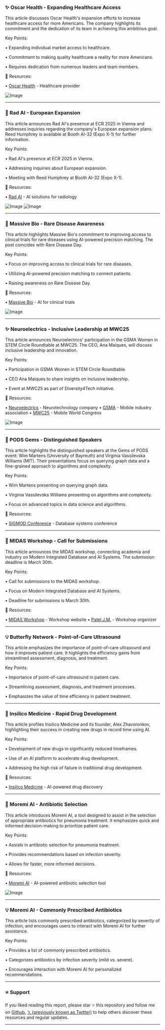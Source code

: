 ### ✨ Oscar Health - Expanding Healthcare Access

This article discusses Oscar Health's expansion efforts to increase healthcare access for more Americans.  The company highlights its commitment and the dedication of its team in achieving this ambitious goal.

Key Points:

• Expanding individual market access to healthcare.

• Commitment to making quality healthcare a reality for more Americans.

• Requires dedication from numerous leaders and team members.


🔗 Resources:

• [Oscar Health](https://x.com/OscarHealth) - Healthcare provider

![Image](https://pbs.twimg.com/media/Gk4hfolW8AAxzqB?format=jpg&name=small)

---
### 🚀 Rad AI - European Expansion

This article announces Rad AI's presence at ECR 2025 in Vienna and addresses inquiries regarding the company's European expansion plans.  Reed Humphrey is available at Booth AI-32 (Expo X-1) for further information.

Key Points:

• Rad AI's presence at ECR 2025 in Vienna.

• Addressing inquiries about European expansion.

• Meeting with Reed Humphrey at Booth AI-32 (Expo X-1).


🔗 Resources:

• [Rad AI](https://x.com/radai) - AI solutions for radiology

![Image](https://pbs.twimg.com/media/Gk4eQbeWwAEeULq?format=jpg&name=small)
![Image](https://pbs.twimg.com/media/Gk4eQulXkAAbvKq?format=jpg&name=small)

---
### 🤖 Massive Bio - Rare Disease Awareness

This article highlights Massive Bio's commitment to improving access to clinical trials for rare diseases using AI-powered precision matching.  The post coincides with Rare Disease Day.


Key Points:

• Focus on improving access to clinical trials for rare diseases.

• Utilizing AI-powered precision matching to connect patients.

•  Raising awareness on Rare Disease Day.


🔗 Resources:

• [Massive Bio](https://x.com/MassiveBio) - AI for clinical trials

![Image](https://pbs.twimg.com/media/Gk4Ydk8X0AA2lmk?format=jpg&name=small)

---
### ✨ Neuroelectrics - Inclusive Leadership at MWC25

This article announces Neuroelectrics' participation in the GSMA Women in STEM Circle Roundtable at MWC25.  The CEO, Ana Maiques, will discuss inclusive leadership and innovation.

Key Points:

• Participation in GSMA Women in STEM Circle Roundtable.

• CEO Ana Maiques to share insights on inclusive leadership.

• Event at MWC25 as part of Diversity4Tech initiative.


🔗 Resources:

• [Neuroelectrics](https://x.com/Neuroelectrics) -  Neurotechnology company
• [GSMA](https://x.com/GSMA) - Mobile industry association
• [MWC25](https://mwcbarcelona.com/diversity4tech?date=2025-03-04) - Mobile World Congress

![Image](https://pbs.twimg.com/media/GkylJNbXkAAHCx2?format=jpg&name=small)

---
### 🤖 PODS Gems - Distinguished Speakers

This article highlights the distinguished speakers at the Gems of PODS event: Wim Martens (University of Bayreuth) and Virginia Vassilevska Williams (MIT).  Their presentations focus on querying graph data and a fine-grained approach to algorithms and complexity.


Key Points:

• Wim Martens presenting on querying graph data.

• Virginia Vassilevska Williams presenting on algorithms and complexity.

•  Focus on advanced topics in data science and algorithms.


🔗 Resources:

• [SIGMOD Conference](https://x.com/SIGMODConf) - Database systems conference


---
### 🤖 MIDAS Workshop - Call for Submissions

This article announces the MIDAS workshop, connecting academia and industry on Modern Integrated Database and AI Systems.  The submission deadline is March 30th.


Key Points:

• Call for submissions to the MIDAS workshop.

• Focus on Modern Integrated Database and AI Systems.

• Deadline for submissions is March 30th.


🔗 Resources:

• [MIDAS Workshop](https://sites.google.com/view/midas2025/home) - Workshop website
• [Patel J.M.](https://x.com/pateljm) - Workshop organizer

---
### 💡 Butterfly Network - Point-of-Care Ultrasound

This article emphasizes the importance of point-of-care ultrasound and how it improves patient care.  It highlights the efficiency gains from streamlined assessment, diagnosis, and treatment.


Key Points:

• Importance of point-of-care ultrasound in patient care.

• Streamlining assessment, diagnosis, and treatment processes.

• Emphasizes the value of time efficiency in patient treatment.



---
### 🤖 Insilico Medicine - Rapid Drug Development

This article profiles Insilico Medicine and its founder, Alex Zhavoronkov, highlighting their success in creating new drugs in record time using AI.


Key Points:

• Development of new drugs in significantly reduced timeframes.

• Use of an AI platform to accelerate drug development.

•  Addressing the high risk of failure in traditional drug development.


🔗 Resources:

• [Insilico Medicine](https://x.com/InSilicoMeds) - AI-powered drug discovery

---
### 🤖 Moremi AI - Antibiotic Selection

This article introduces Moremi AI, a tool designed to assist in the selection of appropriate antibiotics for pneumonia treatment.  It emphasizes quick and informed decision-making to prioritize patient care.


Key Points:

• Assists in antibiotic selection for pneumonia treatment.

• Provides recommendations based on infection severity.

• Allows for faster, more informed decisions.


🔗 Resources:

• [Moremi AI](https://x.com/minoHealth) - AI-powered antibiotic selection tool

![Image](https://pbs.twimg.com/media/GkuwdX5XUAE4Pms?format=jpg&name=small)

---
### 💡 Moremi AI - Commonly Prescribed Antibiotics

This article lists commonly prescribed antibiotics, categorized by severity of infection, and encourages users to interact with Moremi AI for further assistance.


Key Points:

• Provides a list of commonly prescribed antibiotics.

• Categorizes antibiotics by infection severity (mild vs. severe).

•  Encourages interaction with Moremi AI for personalized recommendations.


---

### ⭐️ Support

If you liked reading this report, please star ⭐️ this repository and follow me on [Github](https://github.com/Drix10), [𝕏 (previously known as Twitter)](https://x.com/DRIX_10_) to help others discover these resources and regular updates.

---
